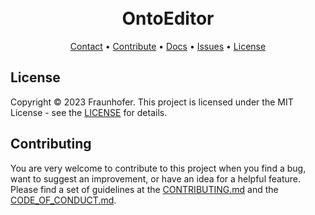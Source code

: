 
<h1 align="center">
  <br>
      OntoEditor
  <br>
</h1>

<p align="center">
  <a href="mailto:ahmad.hemid@fit.fraunhofer.de">Contact</a> •
<a href="https://github.com/ahemaid/OntoEditor/blob/main/CONTRIBUTING.md">Contribute</a> •
<a href="https://ahemaid.github.io/OntoEditor/">Docs</a> •
  <a href="https://github.com/ahemaid/OntoEditor/issues">Issues</a> •
  <a href="https://github.com/ahemaid/OntoEditor/blob/main/LICENSE">License</a>
</p>


## License
Copyright © 2023 Fraunhofer. This project is licensed under the MIT License - see the
[LICENSE](LICENSE) for details.

## Contributing
You are very welcome to contribute to this project when you find a bug, want to suggest an improvement, or have an idea for a helpful feature. Please find a set of guidelines at the [CONTRIBUTING.md](https://github.com/ahemaid/OntoEditor/blob/main/CONTRIBUTING.md) and the [CODE_OF_CONDUCT.md](https://github.com/ahemaid/OntoEditor/blob/main/CODE_OF_CONDUCT.md).

